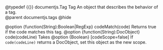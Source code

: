 @typedef {{}} documentjs.Tag Tag 
An object that describes the behavior of 
a tag.  
@parent documentjs.tags
@hide

@option {function(String):Boolean|RegExp} codeMatch(code) Returns true
if the code matches this tag. 
@option {function(String):DocObject} code(codeLine) Takes
@option {Boolean} [codeScope=false] If `code(codeLine)` returns a DocObject,
set this object as the new scope.